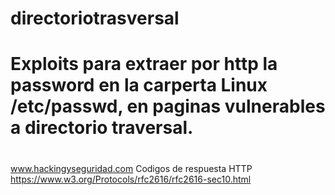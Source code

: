 # directoriotrasversal
#
# Exploits para extraer por http la password en la carperta Linux /etc/passwd, en paginas vulnerables a directorio traversal.
#
www.hackingyseguridad.com
Codigos de respuesta HTTP https://www.w3.org/Protocols/rfc2616/rfc2616-sec10.html
